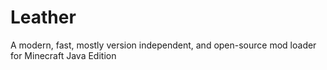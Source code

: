 # Leather
A modern, fast, mostly version independent, and open-source mod loader for Minecraft Java Edition
